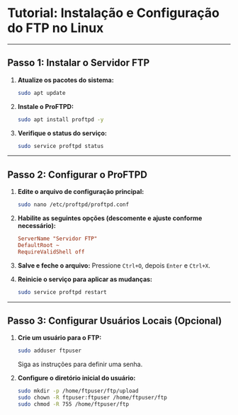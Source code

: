 # Tutorial: Instalação e Configuração do FTP no Linux

---

## Passo 1: Instalar o Servidor FTP
1. **Atualize os pacotes do sistema:**
   ```bash
   sudo apt update
   ```

2. **Instale o ProFTPD:**
   ```bash
   sudo apt install proftpd -y
   ```

3. **Verifique o status do serviço:**
   ```bash
   sudo service proftpd status
   ```

---

## Passo 2: Configurar o ProFTPD
1. **Edite o arquivo de configuração principal:**
   ```bash
   sudo nano /etc/proftpd/proftpd.conf
   ```

2. **Habilite as seguintes opções (descomente e ajuste conforme necessário):**
   ```ini
   ServerName "Servidor FTP"
   DefaultRoot ~
   RequireValidShell off
   ```
   

3. **Salve e feche o arquivo:** Pressione `Ctrl+O`, depois `Enter` e `Ctrl+X`.

4. **Reinicie o serviço para aplicar as mudanças:**
   ```bash
   sudo service proftpd restart
   ```

---

## Passo 3: Configurar Usuários Locais (Opcional)
1. **Crie um usuário para o FTP:**
   ```bash
   sudo adduser ftpuser
   ```
   Siga as instruções para definir uma senha.

2. **Configure o diretório inicial do usuário:**
   ```bash
   sudo mkdir -p /home/ftpuser/ftp/upload
   sudo chown -R ftpuser:ftpuser /home/ftpuser/ftp
   sudo chmod -R 755 /home/ftpuser/ftp
   ```

